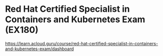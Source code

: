 
# Red Hat Certified Specialist in Containers and Kubernetes Exam (EX180)
https://learn.acloud.guru/course/red-hat-certified-specialist-in-containers-and-kubernetes-exam/dashboard